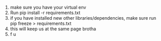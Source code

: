 1. make sure you have your virtual env
2. Run pip install -r requirements.txt
3. if you have installed new other libraries/dependencies, make sure run pip freeze > requirements.txt
4. this will keep us at the same page brotha
5. f u